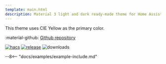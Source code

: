 ```yaml
---
template: main.html
description: Material 3 light and dark ready-made theme for Home Assistant. Example C05 is based on Yellow as the primary color. Check the screenshots and theme config!
---
```


This theme uses CIE Yellow as the primary color.

:material-github: [Github repository][m3-theme-github-url]

[![hacs][hacs-badge]][hacs-url]
[![release][release-badge]][release-url]
![downloads][downloads-badge]

--8<-- "docs/examples/example-include.md"

<!--- References to pictures... --->

[AmoebeLabs Material 3 Theme Palettes]: ../assets/screenshots/m3-theme-c05-palettes.png
[AmoebeLabs Material 3 Theme Surfaces]: ../assets/screenshots/m3-theme-c05-surfaces.png
[AmoebeLabs Material 3 Theme Light]: ../assets/screenshots/m3-theme-c05-light.png
[AmoebeLabs Material 3 Theme Dark]: ../assets/screenshots/m3-theme-c05-dark.png

[AmoebeLabs Material 3 Theme Example Light]: ../assets/screenshots/m3-example-c05-light.png
[AmoebeLabs Material 3 Theme Example Dark]: ../assets/screenshots/m3-example-c05-dark.png

<!--- References to external links... --->

[sak-example-12-url]: https://swiss-army-knife.docs.amoebelabs.com/examples/example-12/
[m3-theme-github-url]: https://github.com/AmoebeLabs/HA-Theme_M3-c05-yellow

<!-- Badges -->

[hacs-url]: https://github.com/hacs/default
[hacs-badge]: https://img.shields.io/badge/HACS-Default-41BDF5.svg?style=for-the-badge
[release-badge]: https://img.shields.io/github/v/release/AmoebeLabs/HA-Theme_M3-c05-yellow?style=for-the-badge
[downloads-badge]: https://img.shields.io/github/downloads/AmoebeLabs/HA-Theme_M3-c05-yellow/total?style=for-the-badge


<!-- References -->

[home-assistant]: https://www.home-assistant.io/
[home-assitant-theme-docs]: https://www.home-assistant.io/integrations/frontend/#defining-themes
[hacs]: https://hacs.xyz
[release-url]: https://github.com/AmoebeLabs/HA-Theme_M3-c05-yellow/releases
[sak-docs-url]: https://swiss-army-knife.docs.amoebelabs.com/
